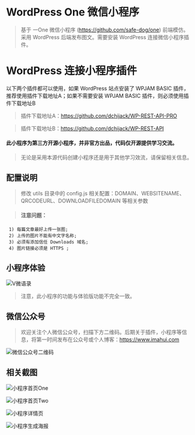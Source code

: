 # WordPress One 微信小程序

> 基于 一One 微信小程序 (https://github.com/safe-dog/one) 前端模仿。采用 WordPress 后端发布图文。需要安装 WordPress 连接微信小程序插件。

# WordPress 连接小程序插件

以下两个插件都可以使用，如果 WordPress 站点安装了 WPJAM BASIC 插件，推荐使用插件下载地址A；如果不需要安装 WPJAM BASIC 插件，则必须使用插件下载地址B

> 插件下载地址A：https://github.com/dchijack/WP-REST-API-PRO  

> 插件下载地址B：https://github.com/dchijack/WP-REST-API

#### 此小程序为第三方开源小程序，并非官方出品，代码仅开源提供学习交流。

> 无论是采用本源代码创建小程序还是用于其他学习效流，请保留相关信息。

## 配置说明

> 修改 utils 目录中的 config.js 相关配置：DOMAIN、WEBSITENAME、QRCODEURL、DOWNLOADFILEDOMAIN 等相关参数

> #### 注意问题：
	 1) 每篇文章最好上传一张图; 
	 2) 上传的图片不能有中文字名称; 
	 3) 必须有添加信任 Downloads 域名; 
	 4) 图片链接必须是 HTTPS ;

## 小程序体验

![V微语录](https://github.com/dchijack/WP-REST-API/raw/master/vyulu.jpg)

> 注意，此小程序的功能与体验版功能不完全一致。

## 微信公众号

> 欢迎关注个人微信公众号，扫描下方二维码。后期关于插件，小程序等信息，将第一时间发布在公众号或个人博客：https://www.imahui.com

![微信公众号二维码](https://github.com/dchijack/WP-REST-API/blob/master/qrcode.jpg)

## 相关截图

![小程序首页One](https://github.com/dchijack/WordPress-One-MinAPP/blob/master/indexOne.png) 

![小程序首页Two](https://github.com/dchijack/WordPress-One-MinAPP/blob/master/indexTwo.png)

![小程序详情页](https://github.com/dchijack/WordPress-One-MinAPP/blob/master/detail.png) 

![小程序生成海报](https://github.com/dchijack/WordPress-One-MinAPP/blob/master/prefix.jpg)
